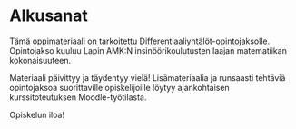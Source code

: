 # Alkusanat

Tämä oppimateriaali on tarkoitettu Differentiaaliyhtälöt-opintojaksolle. Opintojakso kuuluu Lapin AMK:N insinöörikoulutusten laajan matematiikan kokonaisuuteen.

Materiaali päivittyy ja täydentyy vielä! Lisämateriaalia ja runsaasti tehtäviä opintojaksoa suorittaville opiskelijoille löytyy ajankohtaisen kurssitoteutuksen Moodle-työtilasta.

Opiskelun iloa!

